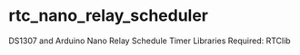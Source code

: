 # rtc_nano_relay_scheduler
DS1307 and Arduino Nano Relay Schedule Timer
 Libraries Required:
 RTClib
